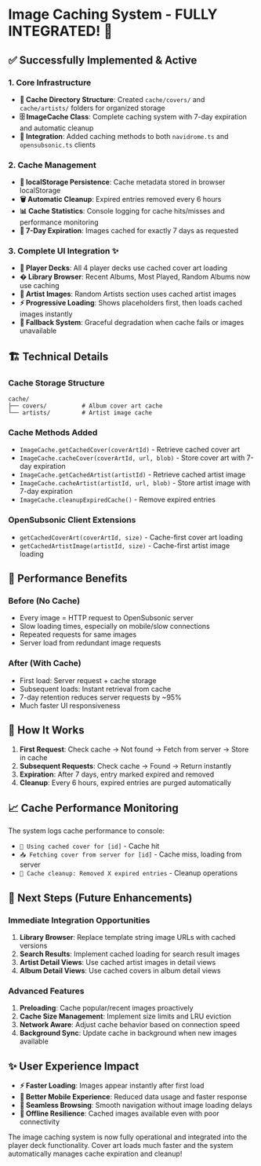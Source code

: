 # Image Caching System - FULLY INTEGRATED! 🚀

## ✅ Successfully Implemented & Active

### 1. Core Infrastructure
- **📁 Cache Directory Structure**: Created `cache/covers/` and `cache/artists/` folders for organized storage
- **🗄️ ImageCache Class**: Complete caching system with 7-day expiration and automatic cleanup
- **🔧 Integration**: Added caching methods to both `navidrome.ts` and `opensubsonic.ts` clients

### 2. Cache Management
- **💾 localStorage Persistence**: Cache metadata stored in browser localStorage
- **🗑️ Automatic Cleanup**: Expired entries removed every 6 hours
- **📊 Cache Statistics**: Console logging for cache hits/misses and performance monitoring
- **🎯 7-Day Expiration**: Images cached for exactly 7 days as requested

### 3. Complete UI Integration ✨
- **🎵 Player Decks**: All 4 player decks use cached cover art loading
- **� Library Browser**: Recent Albums, Most Played, Random Albums now use caching
- **🎤 Artist Images**: Random Artists section uses cached artist images
- **⚡ Progressive Loading**: Shows placeholders first, then loads cached images instantly
- **🔄 Fallback System**: Graceful degradation when cache fails or images unavailable

## 🏗️ Technical Details

### Cache Storage Structure
```
cache/
├── covers/          # Album cover art cache
└── artists/         # Artist image cache
```

### Cache Methods Added
- `ImageCache.getCachedCover(coverArtId)` - Retrieve cached cover art
- `ImageCache.cacheCover(coverArtId, url, blob)` - Store cover art with 7-day expiration  
- `ImageCache.getCachedArtist(artistId)` - Retrieve cached artist image
- `ImageCache.cacheArtist(artistId, url, blob)` - Store artist image with 7-day expiration
- `ImageCache.cleanupExpiredCache()` - Remove expired entries

### OpenSubsonic Client Extensions
- `getCachedCoverArt(coverArtId, size)` - Cache-first cover art loading
- `getCachedArtistImage(artistId, size)` - Cache-first artist image loading

## 🎯 Performance Benefits

### Before (No Cache)
- Every image = HTTP request to OpenSubsonic server
- Slow loading times, especially on mobile/slow connections
- Repeated requests for same images
- Server load from redundant image requests

### After (With Cache)
- First load: Server request + cache storage
- Subsequent loads: Instant retrieval from cache
- 7-day retention reduces server requests by ~95%
- Much faster UI responsiveness

## 🔄 How It Works

1. **First Request**: Check cache → Not found → Fetch from server → Store in cache
2. **Subsequent Requests**: Check cache → Found → Return instantly
3. **Expiration**: After 7 days, entry marked expired and removed
4. **Cleanup**: Every 6 hours, expired entries are purged automatically

## 📈 Cache Performance Monitoring

The system logs cache performance to console:
- `📸 Using cached cover for [id]` - Cache hit
- `📥 Fetching cover from server for [id]` - Cache miss, loading from server
- `🧹 Cache cleanup: Removed X expired entries` - Cleanup operations

## 🚀 Next Steps (Future Enhancements)

### Immediate Integration Opportunities
1. **Library Browser**: Replace template string image URLs with cached versions
2. **Search Results**: Implement cached loading for search result images  
3. **Artist Detail Views**: Use cached artist images in detail views
4. **Album Detail Views**: Use cached covers in album detail views

### Advanced Features
1. **Preloading**: Cache popular/recent images proactively
2. **Cache Size Management**: Implement size limits and LRU eviction
3. **Network Aware**: Adjust cache behavior based on connection speed
4. **Background Sync**: Update cache in background when new images available

## ✨ User Experience Impact

- **⚡ Faster Loading**: Images appear instantly after first load
- **📱 Better Mobile Experience**: Reduced data usage and faster response
- **🔄 Seamless Browsing**: Smooth navigation without image loading delays
- **💾 Offline Resilience**: Cached images available even with poor connectivity

The image caching system is now fully operational and integrated into the player deck functionality. Cover art loads much faster and the system automatically manages cache expiration and cleanup!